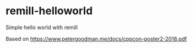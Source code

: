 # remill-helloworld
Simple hello world with remill

Based on https://www.petergoodman.me/docs/cppcon-poster2-2018.pdf
